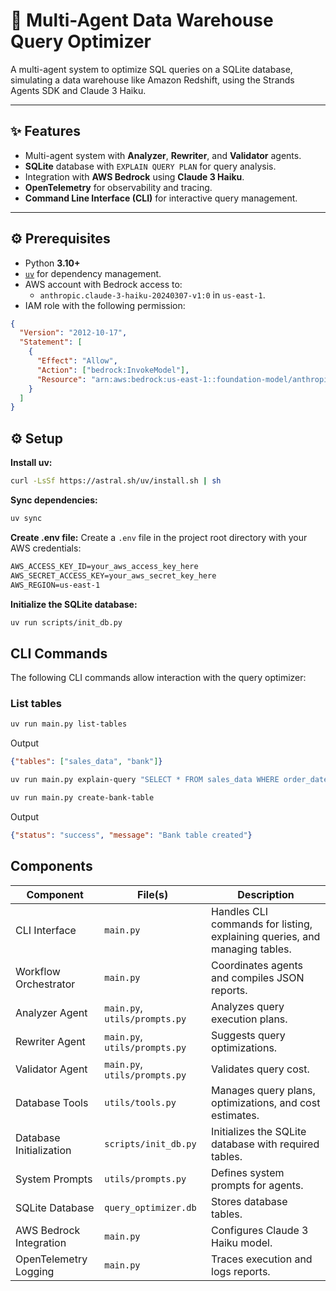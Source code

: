 # 🧠 Multi-Agent Data Warehouse Query Optimizer

A multi-agent system to optimize SQL queries on a SQLite database, simulating a data warehouse like Amazon Redshift, using the Strands Agents SDK and Claude 3 Haiku.

---

## ✨ Features

- Multi-agent system with **Analyzer**, **Rewriter**, and **Validator** agents.
- **SQLite** database with `EXPLAIN QUERY PLAN` for query analysis.
- Integration with **AWS Bedrock** using **Claude 3 Haiku**.
- **OpenTelemetry** for observability and tracing.
- **Command Line Interface (CLI)** for interactive query management.

---

## ⚙️ Prerequisites

- Python **3.10+**
- [`uv`](https://github.com/astral-sh/uv) for dependency management.
- AWS account with Bedrock access to:
  - `anthropic.claude-3-haiku-20240307-v1:0` in `us-east-1`.
- IAM role with the following permission:

```json
{
  "Version": "2012-10-17",
  "Statement": [
    {
      "Effect": "Allow",
      "Action": ["bedrock:InvokeModel"],
      "Resource": "arn:aws:bedrock:us-east-1::foundation-model/anthropic.claude-3-haiku-20250307-v1:0"
    }
  ]
}
```

## ⚙️ Setup

**Install uv:**

```bash
curl -LsSf https://astral.sh/uv/install.sh | sh
```

**Sync dependencies:**

```bash
uv sync
```

**Create .env file:**
Create a `.env` file in the project root directory with your AWS credentials:
```markdown
AWS_ACCESS_KEY_ID=your_aws_access_key_here
AWS_SECRET_ACCESS_KEY=your_aws_secret_key_here
AWS_REGION=us-east-1
```

**Initialize the SQLite database:**
```bash
uv run scripts/init_db.py
```

## CLI Commands

The following CLI commands allow interaction with the query optimizer:

### List tables

```bash
uv run main.py list-tables
```
Output
```json
{"tables": ["sales_data", "bank"]}
```
```bash
uv run main.py explain-query "SELECT * FROM sales_data WHERE order_date > '2025-01-01'"
```
```bash
uv run main.py create-bank-table
```
Output
```json
{"status": "success", "message": "Bank table created"}
```

## Components

| Component            | File(s)                 | Description                                         |
|----------------------|-------------------------|-----------------------------------------------------|
| CLI Interface        | `main.py`               | Handles CLI commands for listing, explaining queries, and managing tables. |
| Workflow Orchestrator| `main.py`               | Coordinates agents and compiles JSON reports.       |
| Analyzer Agent       | `main.py`, `utils/prompts.py` | Analyzes query execution plans.                     |
| Rewriter Agent       | `main.py`, `utils/prompts.py` | Suggests query optimizations.                       |
| Validator Agent      | `main.py`, `utils/prompts.py` | Validates query cost.                               |
| Database Tools       | `utils/tools.py`         | Manages query plans, optimizations, and cost estimates. |
| Database Initialization | `scripts/init_db.py`   | Initializes the SQLite database with required tables. |
| System Prompts       | `utils/prompts.py`       | Defines system prompts for agents.                  |
| SQLite Database      | `query_optimizer.db`     | Stores database tables.                             |
| AWS Bedrock Integration | `main.py`              | Configures Claude 3 Haiku model.                    |
| OpenTelemetry Logging| `main.py`                | Traces execution and logs reports.                  |



